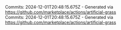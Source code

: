 Commits: 2024-12-01T20:48:15.675Z - Generated via https://github.com/marketplace/actions/artificial-grass
<br>
Commits: 2024-12-01T20:48:15.675Z - Generated via https://github.com/marketplace/actions/artificial-grass
<br>
